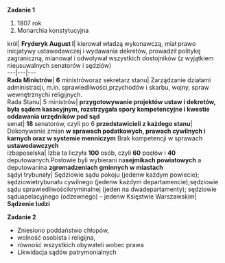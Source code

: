 **Zadanie 1**

  1. 1807 rok
  2. Monarchia konstytucyjna

król| **Fryderyk August I**|  kierował władzą wykonawczą, miał prawo
inicjatywy ustawodawczej i wydawania dekretów, prowadził politykę zagraniczną,
mianował i odwoływał wszystkich dostojników (z wyjątkiem nieusuwalnych
senatorów i sędziów)  
---|---|---  
**Rada Ministrów**| **6** ministróworaz sekretarz stanu| Zarządzanie działami
administracji, m.in. sprawiedliwości,przychodów i skarbu, wojny, spraw
wewnętrznychi religijnych.  
Rada Stanu| 5 ministrów| **przygotowywanie projektów ustaw i dekretów, była
sądem kasacyjnym, rozstrzygała spory kompetencyjne i kwestie oddawania
urzędników pod sąd**  
senat| **18** senatorów, czyli po 6 **przedstawicieli z każdego stanu**|
Dokonywanie zmian **w sprawach podatkowych, prawach cywilnych i karnych oraz w
systemie menniczym** Brak kompetencji w sprawach **ustawodawczych**  
izbaposelska| Izba ta liczyła **100** osób, czyli **60** posłów i **40**
deputowanych.Posłowie byli wybierani na**sejmikach powiatowych** a
deputowanina **zgromadzeniach gminnych w miastach**  
sądyi trybunały| Sędziowie sądu pokoju (jedenw każdym powiecie);
sędziowietrybunału cywilnego (jedenw każdym departamencie);sędziowie sądu
sprawiedliwościkryminalnej (jeden na dwadepartamenty); sędziowie
sąduapelacyjnego (odzewnego) – jedenw Księstwie Warszawskim| **Sądzenie
ludzi**  
  
**Zadanie 2**

  * Zniesiono poddaństwo chłopów, 
  * wolność osobista i religijna, 
  * równość wszystkich obywateli wobec prawa
  * Likwidacja sądów patrymonialnych

